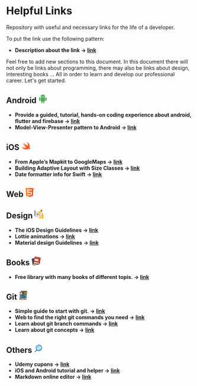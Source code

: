 # Helpful Links
Repository with useful and necessary links for the life of a developer.

To put the link use the following pattern:

- **Description about the link -> [link](https://github.com/)**

Feel free to add new sections to this document. In this document there will not only be links about programming, there may also be links about design, interesting books ... All in order to learn and develop our professional career. Let's get started.

## Android ![alt text](https://github.com/eglogis/HelpfulLinks/blob/main/icons/android.png)
- **Provide a guided, tutorial, hands-on coding experience about android, flutter and firebase -> [link](https://codelabs.developers.google.com/)**
- **Model-View-Presenter pattern to Android -> [link](http://www.develapps.com/es/noticias/modelo-vista-presentador-mvp-en-android)**

## iOS ![alt text](https://github.com/eglogis/HelpfulLinks/blob/main/icons/swift.png)
- **From Apple’s Mapkit to GoogleMaps -> [link](https://medium.com/@robdeans/from-apples-mapkit-to-googlemaps-2982d830233a)**
- **Building Adaptive Layout with Size Classes -> [link](https://medium.com/flawless-app-stories/building-adaptive-layout-with-size-classes-programmatically-40db42950c89)**
- **Date formatter info for Swift -> [link](https://nsdateformatter.com/)**

## Web ![alt text](https://github.com/eglogis/HelpfulLinks/blob/main/icons/html.png)

## Design ![alt text](https://github.com/eglogis/HelpfulLinks/blob/main/icons/design.png)
- **The iOS Design Guidelines -> [link](https://ivomynttinen.com/blog/ios-design-guidelines)**
- **Lottie animations -> [link](https://lottiefiles.com/)**
- **Material design Guidelines -> [link](https://material.io/design)**

## Books ![alt text](https://github.com/eglogis/HelpfulLinks/blob/main/icons/book.png)
- **Free library with many books of different topis. -> [link](https://openlibra.com/es/)**

## Git ![alt text](https://github.com/eglogis/HelpfulLinks/blob/main/icons/git.png)
- **Simple guide to start with git. -> [link](http://rogerdudler.github.io/git-guide/index.es.html)**
- **Web to find the right git commands you need -> [link](https://gitexplorer.com/)**
- **Learn about git branch commands -> [link](https://learngitbranching.js.org/?locale=es_AR)**
- **Learn about git concepts -> [link](https://onlywei.github.io/explain-git-with-d3/)**

## Others ![alt text](https://github.com/eglogis/HelpfulLinks/blob/main/icons/other.png)
- **Udemy cupons -> [link](https://cursosdev.com/coupons)**
- **iOS and Android tutorial and helper -> [link](https://www.raywenderlich.com/)**
- **Markdown online editor -> [link](https://www.raywenderlich.com/)**
